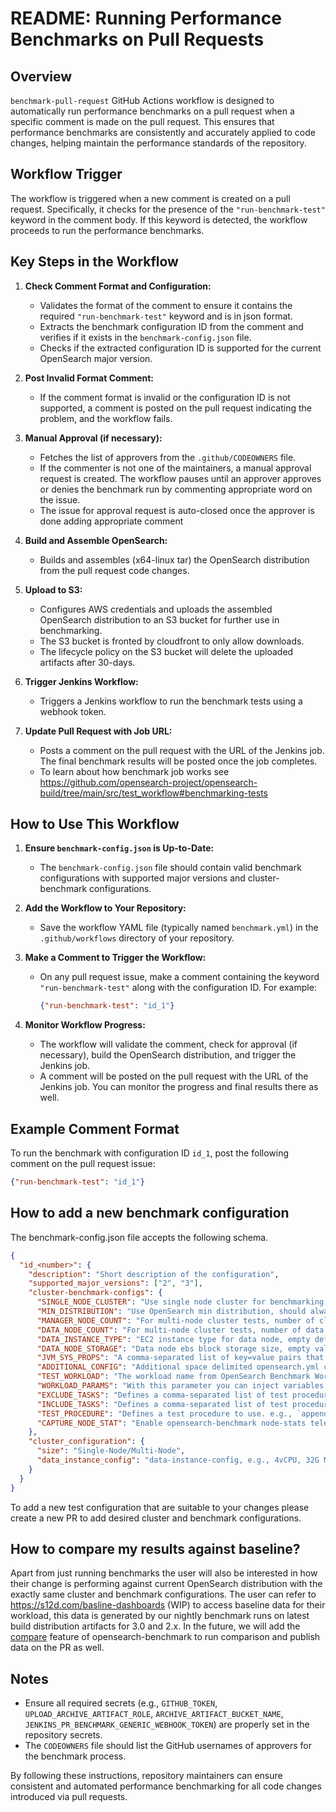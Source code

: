 # README: Running Performance Benchmarks on Pull Requests

## Overview

`benchmark-pull-request` GitHub Actions workflow is designed to automatically run performance benchmarks on a pull request when a specific comment is made on the pull request. This ensures that performance benchmarks are consistently and accurately applied to code changes, helping maintain the performance standards of the repository.

## Workflow Trigger

The workflow is triggered when a new comment is created on a pull request. Specifically, it checks for the presence of the `"run-benchmark-test"` keyword in the comment body. If this keyword is detected, the workflow proceeds to run the performance benchmarks.

## Key Steps in the Workflow

1. **Check Comment Format and Configuration:**
    - Validates the format of the comment to ensure it contains the required `"run-benchmark-test"` keyword and is in json format.
    - Extracts the benchmark configuration ID from the comment and verifies if it exists in the `benchmark-config.json` file.
    - Checks if the extracted configuration ID is supported for the current OpenSearch major version.

2. **Post Invalid Format Comment:**
    - If the comment format is invalid or the configuration ID is not supported, a comment is posted on the pull request indicating the problem, and the workflow fails.

3. **Manual Approval (if necessary):**
    - Fetches the list of approvers from the `.github/CODEOWNERS` file.
    - If the commenter is not one of the maintainers, a manual approval request is created. The workflow pauses until an approver approves or denies the benchmark run by commenting appropriate word on the issue.
    - The issue for approval request is auto-closed once the approver is done adding appropriate comment

4. **Build and Assemble OpenSearch:**
    - Builds and assembles (x64-linux tar) the OpenSearch distribution from the pull request code changes.

5. **Upload to S3:**
    - Configures AWS credentials and uploads the assembled OpenSearch distribution to an S3 bucket for further use in benchmarking.
    - The S3 bucket is fronted by cloudfront to only allow downloads.
    - The lifecycle policy on the S3 bucket will delete the uploaded artifacts after 30-days.

6. **Trigger Jenkins Workflow:**
    - Triggers a Jenkins workflow to run the benchmark tests using a webhook token.

7. **Update Pull Request with Job URL:**
    - Posts a comment on the pull request with the URL of the Jenkins job. The final benchmark results will be posted once the job completes.
    - To learn about how benchmark job works see https://github.com/opensearch-project/opensearch-build/tree/main/src/test_workflow#benchmarking-tests

## How to Use This Workflow

1. **Ensure `benchmark-config.json` is Up-to-Date:**
    - The `benchmark-config.json` file should contain valid benchmark configurations with supported major versions and cluster-benchmark configurations.

2. **Add the Workflow to Your Repository:**
    - Save the workflow YAML file (typically named `benchmark.yml`) in the `.github/workflows` directory of your repository.

3. **Make a Comment to Trigger the Workflow:**
    - On any pull request issue, make a comment containing the keyword `"run-benchmark-test"` along with the configuration ID. For example:
      ```json
      {"run-benchmark-test": "id_1"}
      ```

4. **Monitor Workflow Progress:**
    - The workflow will validate the comment, check for approval (if necessary), build the OpenSearch distribution, and trigger the Jenkins job.
    - A comment will be posted on the pull request with the URL of the Jenkins job. You can monitor the progress and final results there as well.

## Example Comment Format

To run the benchmark with configuration ID `id_1`, post the following comment on the pull request issue:
```json
{"run-benchmark-test": "id_1"}
```

## How to add a new benchmark configuration

The benchmark-config.json file accepts the following schema.
```json
{
  "id_<number>": {
    "description": "Short description of the configuration",
    "supported_major_versions": ["2", "3"],
    "cluster-benchmark-configs": {
      "SINGLE_NODE_CLUSTER": "Use single node cluster for benchmarking, accepted values are \"true\" or \"false\"",
      "MIN_DISTRIBUTION": "Use OpenSearch min distribution, should always be \"true\"",
      "MANAGER_NODE_COUNT": "For multi-node cluster tests, number of cluster manager nodes, empty value defaults to 3.",
      "DATA_NODE_COUNT": "For multi-node cluster tests, number of data nodes, empty value defaults to 2.",
      "DATA_INSTANCE_TYPE": "EC2 instance type for data node, empty defaults to r5.xlarge.",
      "DATA_NODE_STORAGE": "Data node ebs block storage size, empty value defaults to 100Gb",
      "JVM_SYS_PROPS": "A comma-separated list of key=value pairs that will be added to jvm.options as JVM system properties",
      "ADDITIONAL_CONFIG": "Additional space delimited opensearch.yml config parameters. e.g., `search.concurrent_segment_search.enabled:true`",
      "TEST_WORKLOAD": "The workload name from OpenSearch Benchmark Workloads. https://github.com/opensearch-project/opensearch-benchmark-workloads. Default is nyc_taxis",
      "WORKLOAD_PARAMS": "With this parameter you can inject variables into workloads, e.g.{\"number_of_replicas\":\"0\",\"number_of_shards\":\"3\"}. See https://opensearch.org/docs/latest/benchmark/reference/commands/command-flags/#workload-params",
      "EXCLUDE_TASKS": "Defines a comma-separated list of test procedure tasks not to run. e.g. type:search, see https://opensearch.org/docs/latest/benchmark/reference/commands/command-flags/#exclude-tasks",
      "INCLUDE_TASKS": "Defines a comma-separated list of test procedure tasks to run. By default, all tasks listed in a test procedure array are run. See https://opensearch.org/docs/latest/benchmark/reference/commands/command-flags/#include-tasks",
      "TEST_PROCEDURE": "Defines a test procedure to use. e.g., `append-no-conflicts,significant-text`. Uses default if none provided. See https://opensearch.org/docs/latest/benchmark/reference/commands/command-flags/#test-procedure",
      "CAPTURE_NODE_STAT": "Enable opensearch-benchmark node-stats telemetry to capture system level metrics like cpu, jvm etc., see https://opensearch.org/docs/latest/benchmark/reference/telemetry/#node-stats"
    },
    "cluster_configuration": {
      "size": "Single-Node/Multi-Node",
      "data_instance_config": "data-instance-config, e.g., 4vCPU, 32G Mem, 16G Heap"
    }
  }
}
```
To add a new test configuration that are suitable to your changes please create a new PR to add desired cluster and benchmark configurations.

## How to compare my results against baseline?

Apart from just running benchmarks the user will also be interested in how their change is performing against current OpenSearch distribution with the exactly same cluster and benchmark configurations.
The user can refer to https://s12d.com/basline-dashboards (WIP) to access baseline data for their workload, this data is generated by our nightly benchmark runs on latest build distribution artifacts for 3.0 and 2.x.
In the future, we will add the [compare](https://opensearch.org/docs/latest/benchmark/reference/commands/compare/) feature of opensearch-benchmark to run comparison and publish data on the PR as well.

## Notes

- Ensure all required secrets (e.g., `GITHUB_TOKEN`, `UPLOAD_ARCHIVE_ARTIFACT_ROLE`, `ARCHIVE_ARTIFACT_BUCKET_NAME`, `JENKINS_PR_BENCHMARK_GENERIC_WEBHOOK_TOKEN`) are properly set in the repository secrets.
- The `CODEOWNERS` file should list the GitHub usernames of approvers for the benchmark process.

By following these instructions, repository maintainers can ensure consistent and automated performance benchmarking for all code changes introduced via pull requests.

